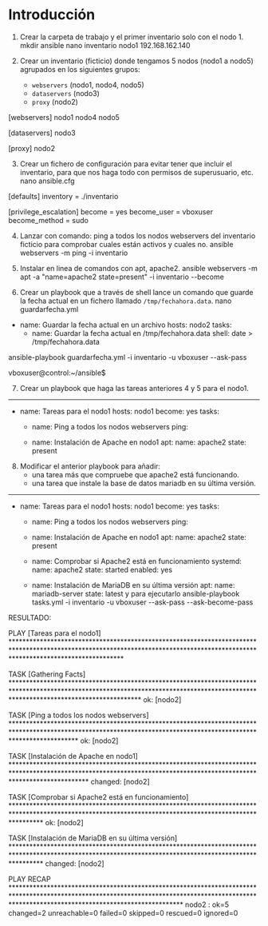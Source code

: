 # Introducción

1. Crear la carpeta de trabajo y el primer inventario solo con el nodo 1.
mkdir ansible
nano inventario
nodo1
192.168.162.140

2. Crear un inventario (ficticio) donde tengamos 5 nodos (nodo1 a nodo5) agrupados en los siguientes grupos:
   - `webservers` (nodo1, nodo4, nodo5)
   - `dataservers` (nodo3)
   - `proxy` (nodo2)

[webservers]
nodo1
nodo4
nodo5

[dataservers]
nodo3

[proxy]
nodo2

3. Crear un fichero de configuración para evitar tener que incluir el inventario, para que nos haga todo con permisos de superusuario, etc.
nano ansible.cfg

[defaults]
inventory = ./inventario

[privilege_escalation]
become = yes
become_user = vboxuser
become_method = sudo

4. Lanzar con comando: ping a todos los nodos webservers del inventario ficticio para comprobar cuales están activos y cuales no.
ansible webservers -m ping -i inventario


5. Instalar en linea de comandos con apt, apache2.
ansible webservers -m apt -a "name=apache2 state=present" -i inventario --become

6. Crear un playbook que a través de shell lance un comando que guarde la fecha actual en un fichero llamado `/tmp/fechahora.data`.
nano guardarfecha.yml

- name: Guardar la fecha actual en un archivo
  hosts: nodo2
  tasks:
    - name: Guardar la fecha actual en /tmp/fechahora.data
      shell: date > /tmp/fechahora.data

ansible-playbook guardarfecha.yml -i inventario -u vboxuser --ask-pass


vboxuser@control:~/ansible$ 


7. Crear un playbook que haga las tareas anteriores 4 y 5 para el nodo1.
---
- name: Tareas para el nodo1
  hosts: nodo1
  become: yes
  tasks:
    - name: Ping a todos los nodos webservers
      ping:

    - name: Instalación de Apache en nodo1
      apt:
        name: apache2
        state: present



8. Modificar el anterior playbook para añadir:
   - una tarea más que compruebe que apache2 está funcionando.
   - una tarea que instale la base de datos mariadb en su última versión.
---
- name: Tareas para el nodo1
  hosts: nodo1
  become: yes
  tasks:
    - name: Ping a todos los nodos webservers
      ping:

    - name: Instalación de Apache en nodo1
      apt:
        name: apache2
        state: present

    - name: Comprobar si Apache2 está en funcionamiento
      systemd:
        name: apache2
        state: started
        enabled: yes

    - name: Instalación de MariaDB en su última versión
      apt:
        name: mariadb-server
        state: latest
y para ejecutarlo ansible-playbook tasks.yml -i inventario -u vboxuser --ask-pass --ask-become-pass

RESULTADO:

PLAY [Tareas para el nodo1] *******************************************************************************************************************************************************************************

TASK [Gathering Facts] ************************************************************************************************************************************************************************************
ok: [nodo2]

TASK [Ping a todos los nodos webservers] ******************************************************************************************************************************************************************
ok: [nodo2]

TASK [Instalación de Apache en nodo1] *********************************************************************************************************************************************************************
changed: [nodo2]

TASK [Comprobar si Apache2 está en funcionamiento] ********************************************************************************************************************************************************
ok: [nodo2]

TASK [Instalación de MariaDB en su última versión] ********************************************************************************************************************************************************
changed: [nodo2]

PLAY RECAP ************************************************************************************************************************************************************************************************
nodo2                      : ok=5    changed=2    unreachable=0    failed=0    skipped=0    rescued=0    ignored=0  